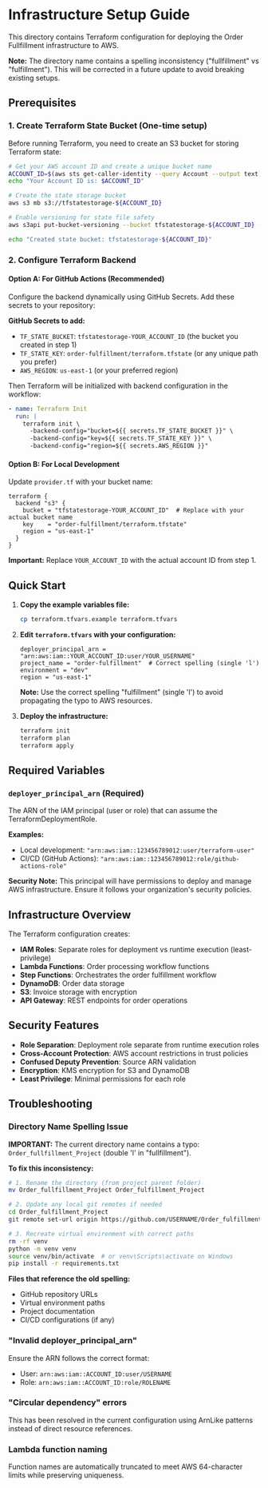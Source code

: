 # Infrastructure Setup Guide

This directory contains Terraform configuration for deploying the Order Fullfillment infrastructure to AWS.

**Note:** The directory name contains a spelling inconsistency ("fullfillment" vs "fulfillment"). This will be corrected in a future update to avoid breaking existing setups.

## Prerequisites

### 1. Create Terraform State Bucket (One-time setup)

Before running Terraform, you need to create an S3 bucket for storing Terraform state:

```bash
# Get your AWS account ID and create a unique bucket name
ACCOUNT_ID=$(aws sts get-caller-identity --query Account --output text)
echo "Your Account ID is: $ACCOUNT_ID"

# Create the state storage bucket
aws s3 mb s3://tfstatestorage-${ACCOUNT_ID}

# Enable versioning for state file safety
aws s3api put-bucket-versioning --bucket tfstatestorage-${ACCOUNT_ID} --versioning-configuration Status=Enabled

echo "Created state bucket: tfstatestorage-${ACCOUNT_ID}"
```

### 2. Configure Terraform Backend

#### Option A: For GitHub Actions (Recommended)
Configure the backend dynamically using GitHub Secrets. Add these secrets to your repository:

**GitHub Secrets to add:**
- `TF_STATE_BUCKET`: `tfstatestorage-YOUR_ACCOUNT_ID` (the bucket you created in step 1)
- `TF_STATE_KEY`: `order-fulfillment/terraform.tfstate` (or any unique path you prefer)
- `AWS_REGION`: `us-east-1` (or your preferred region)

Then Terraform will be initialized with backend configuration in the workflow:

```yaml
- name: Terraform Init
  run: |
    terraform init \
      -backend-config="bucket=${{ secrets.TF_STATE_BUCKET }}" \
      -backend-config="key=${{ secrets.TF_STATE_KEY }}" \
      -backend-config="region=${{ secrets.AWS_REGION }}"
```

#### Option B: For Local Development
Update `provider.tf` with your bucket name:

```hcl
terraform {
  backend "s3" {
    bucket = "tfstatestorage-YOUR_ACCOUNT_ID"  # Replace with your actual bucket name
    key    = "order-fulfillment/terraform.tfstate"
    region = "us-east-1"
  }
}
```

**Important:** Replace `YOUR_ACCOUNT_ID` with the actual account ID from step 1.

## Quick Start

1. **Copy the example variables file:**
   ```bash
   cp terraform.tfvars.example terraform.tfvars
   ```

2. **Edit `terraform.tfvars` with your configuration:**
   ```hcl
   deployer_principal_arn = "arn:aws:iam::YOUR_ACCOUNT_ID:user/YOUR_USERNAME"
   project_name = "order-fulfillment"  # Correct spelling (single 'l')
   environment = "dev"
   region = "us-east-1"
   ```

   **Note:** Use the correct spelling "fulfillment" (single 'l') to avoid propagating the typo to AWS resources.

3. **Deploy the infrastructure:**
   ```bash
   terraform init
   terraform plan
   terraform apply
   ```

## Required Variables

### `deployer_principal_arn` (Required)
The ARN of the IAM principal (user or role) that can assume the TerraformDeploymentRole.

**Examples:**
- Local development: `"arn:aws:iam::123456789012:user/terraform-user"`
- CI/CD (GitHub Actions): `"arn:aws:iam::123456789012:role/github-actions-role"`

**Security Note:** This principal will have permissions to deploy and manage AWS infrastructure. Ensure it follows your organization's security policies.

## Infrastructure Overview

The Terraform configuration creates:
- **IAM Roles**: Separate roles for deployment vs runtime execution (least-privilege)
- **Lambda Functions**: Order processing workflow functions
- **Step Functions**: Orchestrates the order fulfillment workflow
- **DynamoDB**: Order data storage
- **S3**: Invoice storage with encryption
- **API Gateway**: REST endpoints for order operations

## Security Features

- **Role Separation**: Deployment role separate from runtime execution roles
- **Cross-Account Protection**: AWS account restrictions in trust policies
- **Confused Deputy Prevention**: Source ARN validation
- **Encryption**: KMS encryption for S3 and DynamoDB
- **Least Privilege**: Minimal permissions for each role

## Troubleshooting

### Directory Name Spelling Issue
**IMPORTANT:** The current directory name contains a typo: `Order_fullfillment_Project` (double 'l' in "fullfillment").

**To fix this inconsistency:**
```bash
# 1. Rename the directory (from project parent folder)
mv Order_fullfillment_Project Order_fulfillment_Project

# 2. Update any local git remotes if needed
cd Order_fulfillment_Project
git remote set-url origin https://github.com/USERNAME/Order_fulfillment_Project

# 3. Recreate virtual environment with correct paths
rm -rf venv
python -m venv venv
source venv/bin/activate  # or venv\Scripts\activate on Windows
pip install -r requirements.txt
```

**Files that reference the old spelling:**
- GitHub repository URLs
- Virtual environment paths  
- Project documentation
- CI/CD configurations (if any)

### "Invalid deployer_principal_arn"
Ensure the ARN follows the correct format:
- User: `arn:aws:iam::ACCOUNT_ID:user/USERNAME`
- Role: `arn:aws:iam::ACCOUNT_ID:role/ROLENAME`

### "Circular dependency" errors
This has been resolved in the current configuration using ArnLike patterns instead of direct resource references.

### Lambda function naming
Function names are automatically truncated to meet AWS 64-character limits while preserving uniqueness.
